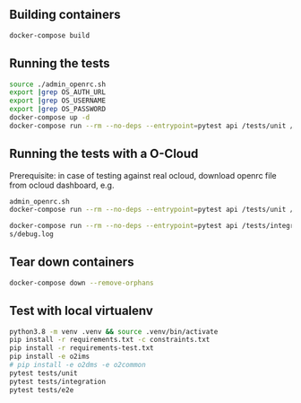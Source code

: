 ## Building containers


```sh
docker-compose build
```

## Running the tests


```sh
source ./admin_openrc.sh
export |grep OS_AUTH_URL
export |grep OS_USERNAME
export |grep OS_PASSWORD
docker-compose up -d
docker-compose run --rm --no-deps --entrypoint=pytest api /tests/unit /tests/integration
```

## Running the tests with a O-Cloud

Prerequisite: in case of testing against real ocloud, download openrc file from ocloud dashboard, e.g. 

```sh
admin_openrc.sh
docker-compose run --rm --no-deps --entrypoint=pytest api /tests/unit /tests/integration-ocloud

docker-compose run --rm --no-deps --entrypoint=pytest api /tests/integration-ocloud --log-level=DEBUG --log-file=/test
s/debug.log
```

## Tear down containers

```sh
docker-compose down --remove-orphans
```

## Test with local virtualenv

```sh
python3.8 -m venv .venv && source .venv/bin/activate
pip install -r requirements.txt -c constraints.txt
pip install -r requirements-test.txt
pip install -e o2ims
# pip install -e o2dms -e o2common
pytest tests/unit
pytest tests/integration
pytest tests/e2e
```
